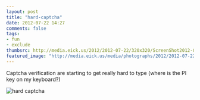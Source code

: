 ```yaml
---
layout: post
title: "hard-captcha"
date: 2012-07-22 14:27
comments: false
tags:
- fun
- exclude
thumbsrc: http://media.eick.us/2012/2012-07-22/320x320/ScreenShot2012-06-15at5.jpg
featured_image: "http://media.eick.us/media/photographs/2012/2012-07-22/ScreenShot2012-06-15at5.jpg"
---
```

Captcha verification are starting to get really hard to type (where is the PI key on my keyboard?)

![hard captcha](http://media.eick.us/media/photographs/2012/2012-07-22/ScreenShot2012-06-15at5.jpg)

